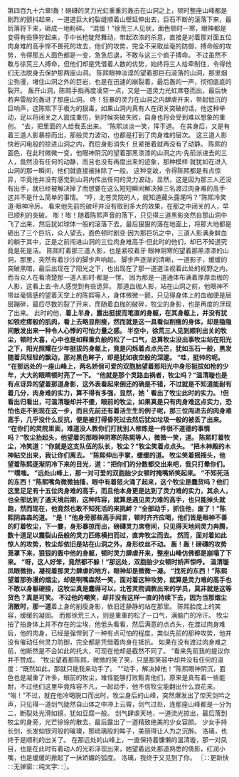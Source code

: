 第四百九十六章!轰！磅礴的灵力光虹重重的轰击在山洞之上，顿时整座山峰都是剧烈的颤抖起来，一道道巨大的裂缝顺着山壁延伸出去，巨石不断的滚落下来，最后落将下来，砸成一地粉碎。
“混蛋！”徐荒三人见状，面色顿时一寒，眼神都是变得有些狰狞起来，手中长枪陡然舞动，带起浓浓的杀意，直接是对着那对面五位肉身难的高手悍不畏死的攻去，他们的攻势，完全不采取丝毫的防御，搏命般的攻势，令得那五人面色都是一变，急急后退，不敢与这三个疯子搏命。
不过虽然不敢与徐荒三人搏命，但他们却是凭借着人数的优势，始终将三人给牵制住，令得他们无法脱身去保护那两座山洞。
陈熙眼神淡漠的望着那巨石滚落的山洞，那里烟尘弥漫，堵住山洞之外的巨岩，也是在迅速的崩裂着，最后轰的一声，彻彻底底的裂开。
轰开山洞，陈熙手指再度凌空一点，又是一道灵力光虹席卷而出，最后快若奔雷般的轰进了那座山洞。
咚！狂暴的灵力在山洞之内肆虐开来，带起低沉的巨响声，这陈熙下手极为的狠毒，如果山洞内真有人在闭关突破的话，他这种举动，足以将闭关之人震成重伤，到时候突破失败，自身也将会受到难以想象的重创。
“去，把里面的人给我丢出来。
”陈熙淡淡一笑，挥手道。
在其身后，又是有着三道人影暴掠而出，那般灵力波动，也都是打到了肉身难的层次。
这三道人影快若闪电般的掠进山洞之内，而后身影消失亻旦紧接着就再没有了动静。
陈熙的面色，在此时微微一变，他眼神阴沉的望着那黑漆漆的山洞之内·先前派进去的三人，竟然没有任何的动静，而且也没有再度出来的迹象，那种模样·就犹如在进入山洞的那一瞬间，他们就直接被抹除了一般。
这种变故，令得陈熙都是有点惊异，毕竟他并没有感觉到山洞内传出任何的灵力波动，显然，这是因为那三人还没有出手，就已经被解决掉了而想要在这么短短瞬间解决掉三名渡过肉身难的高手·这并不是什么简单的事情。
“哼，北苍灵院的人，就知道藏头露尾吗？”陈熙冷笑道·眼神冷厉。
看来他先前的破坏并没有取到多大的效果，在那之中闭关的人，早已顺利的突破。
嘭！嘭！随着陈熙声音的落下，只见得三道黑影突然自那山洞中飞了出来，然后犹如球体一般的滚落下去，最后狠狠的落在地面上，将那大地都是砸出了三个巨坑，众人望去，面色顿时剧变·因为那巨坑之中，三道人影满身鲜血的躺于其中，正是之前闯进山洞的三位肉身难高手·但此时的他们，却已不知道究竟是死是活。
陈熙盯着那三道人影，也是紧咬着牙·眼神阴寒的望着那黑漆漆的山洞，那里，突然有着沙沙的脚步声响起。
脚步声逐渐的清晰，一道影子，缓缓的突破黑暗，最后出现在了阳光之下，也出现在了那一道道注视着此处的视野之内。
而当众人在看清楚那一道人影时·都是一愣。
因为那是一道通体布满着厚厚血枷的人影，这看上去·令人感觉到有些诡异。
那道血枷人影，站在山洞之前，他眼神不带丝毫情感的望着天空上的陈熙等人，身体微微一颤，只见得身体上的血枷便是层层蹦碎，最后尽数的裂了开来，而随着血枷的破碎，牧尘的身影，也是再度的浮现了出来。
此时的他，**着上半身，露出挺拔而笔直的身躯，在其身躯上，并没有犹如铁疙瘩般的肌肉，看上去略显削瘦，然而就是这一具看似削瘦的身体，却是隐隐间散发出来一种令人心悸的可怕力量之感。
半空中，徐荒三人见到顺利出关的牧尘，顿时大喜，心中也是如释重负般的松了一口气，总算牧尘没出事牧尘站在阳光之下，阳光照耀在少年挺拔的身躯上，竟是闪烁着点点光芒，犹如玉石一般，黑发随着风轻轻的飘动，那对黑色眸子，却是犹如夜空般的深邃。
“哇，挺帅的呢。
”在那远处的一座山峰上，两名娇俏可爱的双胞胎望着那阳光中身形挺拔如枪的少年，大大的眼睛顿时亮了一下。
“他就是那个灵路血祸者，牧尘吗？”温清璇也是有点讶异的望着那道身影，这外表看起来倒还的确是不错，不过就是不知道能耐有着几分，肉身难的实力，算不得有多强，显然，她＇看出了牧尘此时的实力。
!但看出归看出，可温清璇却并不傻，眼前的牧尘，如果真是只有肉身难这点实力，恐怕也走不到现在这一步，而且先前还有着活生生的例子呢，那三位闯进去的肉身难高手，几乎没什么反抗，便是被打得昏死过去然后犹如垃圾一般的被丢了出来。
“在你们的灵院里面，难道没人教你们打扰别人修炼是一件很不道德的事情吗？”牧尘抬起头，他望着的那眼神阴寒的陈熙等人，微微一笑，道。
陈熙盯着牧尘，冷笑道：“你就是这支队伍的队长，牧尘？”牧尘笑着点点头。
“把木神殿的木神贴交出来，我让你们离去。
”陈熙伸出手掌，缓缓的道。
牧尘笑着摇摇头，他望着陈熙逐渐阴冷下来的目光，道：“把你们的分数都交出来吧，我只打晕你们。
”“噗嗤。
”远处山峰上，那一对可爱的双胞胎少女顿时掩嘴娇笑起来。
“不知死活的东西！”陈熙嘴角微微抽搐，眼中有着怒火涌了起来，这个牧尘是蠢货吗？他们这里足足有十五位肉身难的高手，而且他本身更是达到了灵力难的实力，其余人，也全部达到了通天境后期，这种阵容，就算是遇见灵力难的高手，也只能掉头就跑，然而现在，他竟然也敢不知死活的来挑衅？“全部动手，抓住他，废了！”陈熙阴森森的道。
“是！”他身旁那些高手闻言，顿时齐齐应喝，他们皆是眼神不善的盯着牧尘，下一霎，身形暴掠而出，磅礴灵力席卷间，只见得天地间灵力奔腾，数十道足以震裂山岳般的灵力匹练横扫而过，直奔牧尘而去。
然而，面对着如此惊人的攻势，牧尘却依旧是站在山洞之外，身形纹丝不动。
轰！轰！磅礴的攻势笼罩下来，狠狠的轰中他的身躯，顿时灵力肆虐开来，整座山峰仿佛都是崩塌了下来。
“呀，这人好笨，竟然都不躲！”那远处，双胞胎少女顿时娇声惊呼。
温清璇凤眼微抬，凝视着那灵力肆虐的地方，眼神却是微微一凝。
“找死的东西！”陈熙望着那弥漫的烟尘，却是咧嘴森然一笑，面对着这种攻势，就算是灵力难的高手也不敢以身躯硬接，这牧尘真是蠢得可以，北苍灵院调教出来的学员，莫非就是这等货色？真是可笑。
不过他的嘲笑，却并没有这样一直的持续下去，因为当那烟尘消散时，那一道**着上身的削瘦身影，依旧还静静的站在那里。
陈熙脸庞上的笑容，缓缓的凝固。
而那徐荒三人，则是重重的松了一口气，满脑门的冷汗。
牧尘拍了拍身体上并不存在的尘埃，他低头看看，然后满意的点点头，在渡过肉身难后，他的肉身，已经是强悍到了一种有点可怕的程度，类似先前的那种攻势，他并没有催动任何灵力防御，完全都是凭借着肉身在抵抗。
如果在没有渡过肉身难之前，他断然是不会如此的托大，可现在他却是截然不同了。
“看来先前我的提议你并不赞成。
”牧尘望着那陈熙，微微的笑了笑，只是那笑容中却并没有任何的温度：“既然如此，那就只能我来动手了。
”“动手，解决掉他！”陈熙眼神阴沉，面色也是凝重了许多，眼前的牧尘，难怪能够打败甄青他们，原来是真有着一些能耐，不过他们这里毕竟阵容不凡，一起动手，他不信牧尘能翻出什么浪花来。
“嗡！”不过，就在他冷喝脱口而出时，牧尘身后的山峰，突然爆发出了惊天剑吟之声，只见得一道剑气陡然自山体之中冲上云霄，剑气过处，连那座山峰都是一分为二，断裂处光滑如镜，犹如豆腐一般。
剑气肆虐天地，一道流光掠出，最后落到牧尘的身旁，光芒徐徐的散去，最后露出了一道精致绝美的少女容颜。
少女手持长剑，长发如银河般的璀璨，那琉璃般的眸子，美丽得让人为之沉醉。
洛璃，也终于是顺利的出关了。
在那远处的山峰上，一直保持着慵懒的温清璇，那一对凤目，也是在此时有着动人的光彩浮现出来，她望着远处那道熟悉的倩影，红润小嘴，也是缓缓的掀起了一抹娇媚的弧度。
洛璃，我终于又见到了你。
〖∷更新快∷无弹窗∷纯文字∷〗。
